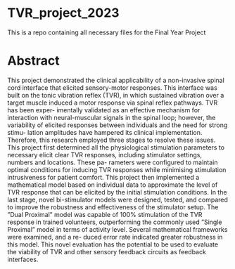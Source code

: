 # TVR_project_2023
This is a repo containing all necessary files for the Final Year Project
# Abstract
This project demonstrated the clinical applicability of a non-invasive spinal cord interface that elicited sensory-motor responses. This interface was built on the tonic vibration reflex (TVR), in which sustained vibration over a target muscle induced a motor response via spinal reflex pathways. TVR has been exper- imentally validated as an effective mechanism for interaction with neural-muscular signals in the spinal loop; however, the variability of elicited responses between individuals and the need for strong stimu- lation amplitudes have hampered its clinical implementation. Therefore, this research employed three stages to resolve these issues. This project first determined all the physiological stimulation parameters to necessary elicit clear TVR responses, including stimulator settings, numbers and locations. These pa- rameters were configured to maintain optimal conditions for inducing TVR responses while minimising stimulation intrusiveness for patient comfort. This project then implemented a mathematical model based on individual data to approximate the level of TVR response that can be elicited by the initial stimulation conditions. In the last stage, novel bi-stimulator models were designed, tested, and compared to improve the robustness and effectiveness of the stimulator setup. The ”Dual Proximal” model was capable of 100% stimulation of the TVR response in trained volunteers, outperforming the commonly used ”Single Proximal” model in terms of activity level. Several mathematical frameworks were examined, and a re- duced error rate indicated greater robustness in this model. This novel evaluation has the potential to be used to evaluate the viability of TVR and other sensory feedback circuits as feedback interfaces.
